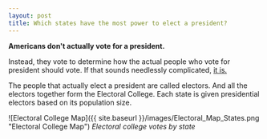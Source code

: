 ```yaml
---
layout: post
title: Which states have the most power to elect a president?
---
```


**Americans don't actually vote for a president.**

Instead, they vote to determine how the actual people who vote for president should vote. If that sounds needlessly complicated, [it is.](https://www.history.com/news/the-history-of-the-electoral-college-debate)

The people that actually elect a president are called electors. And all the electors together form the Electoral College. Each state is given presidential electors based on its population size.

![Electoral College Map]({{ site.baseurl }}/images/Electoral_Map_States.png "Electoral College Map")
*Electoral college votes by state*

